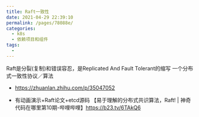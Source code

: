 ```yaml
---
title: Raft一致性
date: 2021-04-29 22:39:10
permalink: /pages/78088e/
categories:
  - k8s
  - 依赖项目和组件
tags:
  - 
---
```


Raft是分裂(复制)和错误容忍，是Replicated And Fault Tolerant的缩写  一个分布式一致性协议／算法

* https://zhuanlan.zhihu.com/p/35047052

* 有动画演示+Raft论文+etcd源码 【易于理解的分布式共识算法，Raft! | 神奇代码在哪里第10期-哔哩哔哩】https://b23.tv/6TAkQ6

